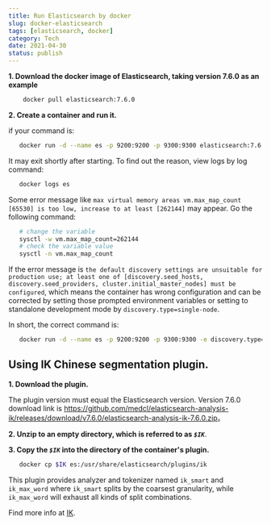 ```yaml
---
title: Run Elasticsearch by docker
slug: docker-elasticsearch
tags: [elasticsearch, docker]
category: Tech
date: 2021-04-30
status: publish
---
```



**1. Download the docker image of Elasticsearch, taking version 7.6.0 as an example**

```bash
	docker pull elasticsearch:7.6.0
```

**2. Create a container and run it.**

if your command is:


```bash
   docker run -d --name es -p 9200:9200 -p 9300:9300 elasticsearch:7.6.0
```
It may exit shortly after starting. To find out the reason, view logs by log command:

```bash
   docker logs es
```
Some error message like ``max virtual memory areas vm.max_map_count [65530] is too low, increase to at least [262144]`` may appear. Go the following command:

```bash
   # change the variable
   sysctl -w vm.max_map_count=262144
   # check the variable value
   sysctl -n vm.max_map_count
```

If the error message is ``the default discovery settings are unsuitable for production use; at least one of [discovery.seed_hosts, discovery.seed_providers, cluster.initial_master_nodes] must be configured``, which means the container has wrong configuration and can be corrected by setting those prompted environment variables or setting to standalone development mode by ``discovery.type=single-node``.

   In short, the correct command is:

```bash
   docker run -d --name es -p 9200:9200 -p 9300:9300 -e discovery.type=single-node elasticsearch:7.6.0
```

## Using IK Chinese segmentation plugin.

**1. Download the plugin.**

The plugin version must equal the Elasticsearch version. Version 7.6.0 download link is <https://github.com/medcl/elasticsearch-analysis-ik/releases/download/v7.6.0/elasticsearch-analysis-ik-7.6.0.zip>。

**2. Unzip to an empty directory, which is referred to as  *`$IK`***.

**3. Copy the *`$IK`* into the directory of the container's plugin.**

```bash
   docker cp $IK es:/usr/share/elasticsearch/plugins/ik
```

This plugin provides analyzer and tokenizer named `ik_smart` and `ik_max_word` where `ik_smart` splits by the coarsest granularity, while `ik_max_word` will exhaust all kinds of split combinations.

Find more info at [IK](https://github.com/medcl/elasticsearch-analysis-ik).